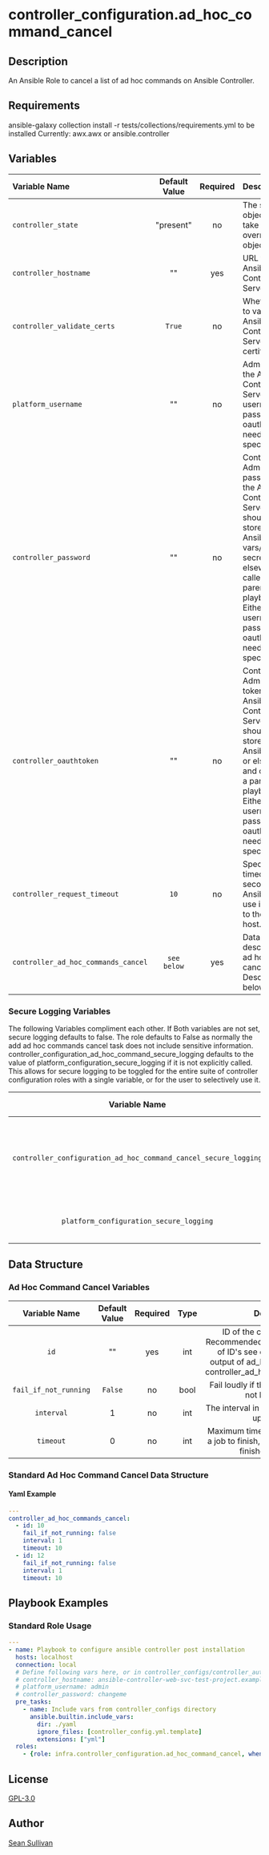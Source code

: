 # controller_configuration.ad_hoc_command_cancel

## Description

An Ansible Role to cancel a list of ad hoc commands on Ansible Controller.

## Requirements

ansible-galaxy collection install -r tests/collections/requirements.yml to be installed
Currently:
  awx.awx
  or
  ansible.controller

## Variables

|Variable Name|Default Value|Required|Description|Example|
|:---|:---:|:---:|:---|:---|
|`controller_state`|"present"|no|The state all objects will take unless overridden by object default|'absent'|
|`controller_hostname`|""|yes|URL to the Ansible Controller Server.|127.0.0.1|
|`controller_validate_certs`|`True`|no|Whether or not to validate the Ansible Controller Server's SSL certificate.||
|`platform_username`|""|no|Admin User on the Ansible Controller Server. Either username / password or oauthtoken need to be specified.||
|`controller_password`|""|no|Controller Admin User's password on the Ansible Controller Server. This should be stored in an Ansible Vault at vars/controller-secrets.yml or elsewhere and called from a parent playbook. Either username / password or oauthtoken need to be specified.||
|`controller_oauthtoken`|""|no|Controller Admin User's token on the Ansible Controller Server. This should be stored in an Ansible Vault at or elsewhere and called from a parent playbook. Either username / password or oauthtoken need to be specified.||
|`controller_request_timeout`|`10`|no|Specify the timeout in seconds Ansible should use in requests to the controller host.||
|`controller_ad_hoc_commands_cancel`|`see below`|yes|Data structure describing your ad hoc jobs to cancel Described below.||

### Secure Logging Variables

The following Variables compliment each other.
If Both variables are not set, secure logging defaults to false.
The role defaults to False as normally the add ad hoc commands cancel task does not include sensitive information.
controller_configuration_ad_hoc_command_secure_logging defaults to the value of platform_configuration_secure_logging if it is not explicitly called. This allows for secure logging to be toggled for the entire suite of controller configuration roles with a single variable, or for the user to selectively use it.

|Variable Name|Default Value|Required|Description|
|:---:|:---:|:---:|:---:|
|`controller_configuration_ad_hoc_command_cancel_secure_logging`|`False`|no|Whether or not to include the sensitive ad_hoc_command_cancel role tasks in the log. Set this value to `True` if you will be providing your sensitive values from elsewhere.|
|`platform_configuration_secure_logging`|`False`|no|This variable enables secure logging as well, but is shared across multiple roles, see above.|

## Data Structure

### Ad Hoc Command Cancel Variables

|Variable Name|Default Value|Required|Type|Description|
|:---:|:---:|:---:|:---:|:---:|
|`id`|""|yes|int|ID of the command to cancel Recommended to be in a separate list of ID's see example, defaults to output of ad_hoc_command_role of controller_ad_hoc_commands_output.|
|`fail_if_not_running`|`False`|no|bool|Fail loudly if the I(command_id) can not be canceled.|
|`interval`|1|no|int|The interval in seconds, to request an update from.|
|`timeout`|0|no|int|Maximum time in seconds to wait for a job to finish, 0 means wait until it is finished regardless.|

### Standard Ad Hoc Command Cancel Data Structure

#### Yaml Example

```yaml
---
controller_ad_hoc_commands_cancel:
  - id: 10
    fail_if_not_running: false
    interval: 1
    timeout: 10
  - id: 12
    fail_if_not_running: false
    interval: 1
    timeout: 10

```

## Playbook Examples

### Standard Role Usage

```yaml
---
- name: Playbook to configure ansible controller post installation
  hosts: localhost
  connection: local
  # Define following vars here, or in controller_configs/controller_auth.yml
  # controller_hostname: ansible-controller-web-svc-test-project.example.com
  # platform_username: admin
  # controller_password: changeme
  pre_tasks:
    - name: Include vars from controller_configs directory
      ansible.builtin.include_vars:
        dir: ./yaml
        ignore_files: [controller_config.yml.template]
        extensions: ["yml"]
  roles:
    - {role: infra.controller_configuration.ad_hoc_command_cancel, when: controller_ad_hoc_commands is defined}
```

## License

[GPL-3.0](https://github.com/redhat-cop/aap_configuration#licensing)

## Author

[Sean Sullivan](https://github.com/sean-m-sullivan)
